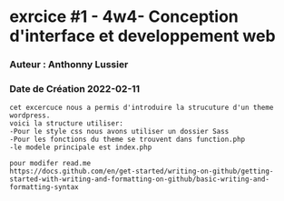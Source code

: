 # exrcice #1 - 4w4- Conception d'interface et developpement web
### Auteur : Anthonny Lussier
### Date de Création 2022-02-11

```
cet excercuce nous a permis d'introduire la strucuture d'un theme wordpress.
voici la structure utiliser:
-Pour le style css nous avons utiliser un dossier Sass
-Pour les fonctions du theme se trouvent dans function.php
-le modele principale est index.php

pour modifer read.me
https://docs.github.com/en/get-started/writing-on-github/getting-started-with-writing-and-formatting-on-github/basic-writing-and-formatting-syntax